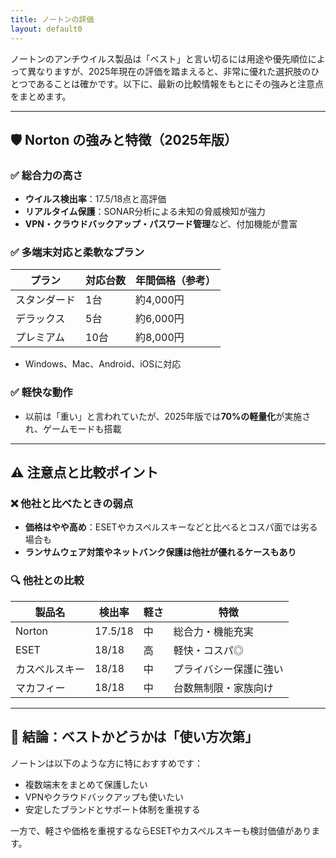 ```yaml
---
title: ノートンの評価
layout: default0
---
```

ノートンのアンチウイルス製品は「ベスト」と言い切るには用途や優先順位によって異なりますが、2025年現在の評価を踏まえると、非常に優れた選択肢のひとつであることは確かです。以下に、最新の比較情報をもとにその強みと注意点をまとめます。

---

## 🛡️ Norton の強みと特徴（2025年版）

### ✅ 総合力の高さ
- **ウイルス検出率**：17.5/18点と高評価
- **リアルタイム保護**：SONAR分析による未知の脅威検知が強力
- **VPN・クラウドバックアップ・パスワード管理**など、付加機能が豊富

### ✅ 多端末対応と柔軟なプラン

| プラン | 対応台数 | 年間価格（参考） |
|--------|-----------|------------------|
| スタンダード | 1台 | 約4,000円 |
| デラックス | 5台 | 約6,000円 |
| プレミアム | 10台 | 約8,000円 |

- Windows、Mac、Android、iOSに対応

### ✅ 軽快な動作
- 以前は「重い」と言われていたが、2025年版では**70%の軽量化**が実施され、ゲームモードも搭載

---

## ⚠️ 注意点と比較ポイント

### ❌ 他社と比べたときの弱点
- **価格はやや高め**：ESETやカスペルスキーなどと比べるとコスパ面では劣る場合も
- **ランサムウェア対策やネットバンク保護は他社が優れるケースもあり**

### 🔍 他社との比較

| 製品名 | 検出率 | 軽さ | 特徴 |
|--------|--------|------|------|
| Norton | 17.5/18 | 中 | 総合力・機能充実 |
| ESET | 18/18 | 高 | 軽快・コスパ◎ |
| カスペルスキー | 18/18 | 中 | プライバシー保護に強い |
| マカフィー | 18/18 | 中 | 台数無制限・家族向け |

---

## 🧭 結論：ベストかどうかは「使い方次第」

ノートンは以下のような方に特におすすめです：
- 複数端末をまとめて保護したい
- VPNやクラウドバックアップも使いたい
- 安定したブランドとサポート体制を重視する

一方で、軽さや価格を重視するならESETやカスペルスキーも検討価値があります。

